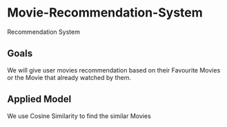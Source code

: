 # Movie-Recommendation-System
Recommendation System

## Goals
We will give user movies recommendation based on their Favourite Movies or the Movie that already watched by them.

## Applied Model
We use Cosine Similarity to find the similar Movies
